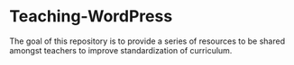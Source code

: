 Teaching-WordPress
==================

The goal of this repository is to provide a series of resources to be shared amongst teachers to improve standardization of curriculum. 

